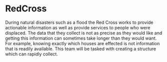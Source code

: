 # RedCross

During natural disasters such as a flood the Red Cross works to provide actionable information as well as provide services to people who were displaced. The data that they collect is not as precise as they would like and getting this information can sometimes take longer than they would want. For example, knowing exactly which houses are effected is not information that is readily available. This team will be tasked with creating a structure which can rapidly collect.

